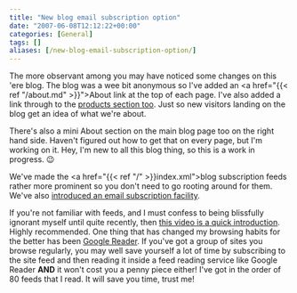 ```yaml
---
title: "New blog email subscription option"
date: "2007-06-08T12:12:22+00:00"
categories: [General]
tags: []
aliases: [/new-blog-email-subscription-option/]
---
```


The more observant among you may have noticed some changes on this 'ere blog. The blog was a wee bit anonymous so I've added an <a href="{{< ref "/about.md" >}}">About link at the top of each page</a>. I've also added a link through to the <a href="https://www.openxtra.co.uk/">products section too</a>. Just so new visitors landing on the blog get an idea of what we're about.

There's also a mini About section on the main blog page too on the right hand side. Haven't figured out how to get that on every page, but I'm working on it. Hey, I'm new to all this blog thing, so this is a work in progress. :wink:

We've made the <a href="{{< ref "/" >}}index.xml">blog subscription feeds</a> rather more prominent so you don't need to go rooting around for them. We've also <a href="http://www.feedburner.com/fb/a/emailverifySubmit?feedId=951326">introduced an email subscription facility</a>.

If you're not familiar with feeds, and I must confess to being blissfully ignorant myself until quite recently, then <a href="http://www.commoncraft.com/rss_plain_english">this video is a quick introduction</a>. Highly recommended. One thing that has changed my browsing habits for the better has been <a href="http://www.google.com/reader">Google Reader</a>. If you've got a group of sites you browse regularly, you may well save yourself a lot of time by subscribing to the site feed and then reading it inside a feed reading service like Google Reader <strong>AND</strong> it won't cost you a penny piece either! I've got in the order of 80 feeds that I read. It will save you time, trust me!
